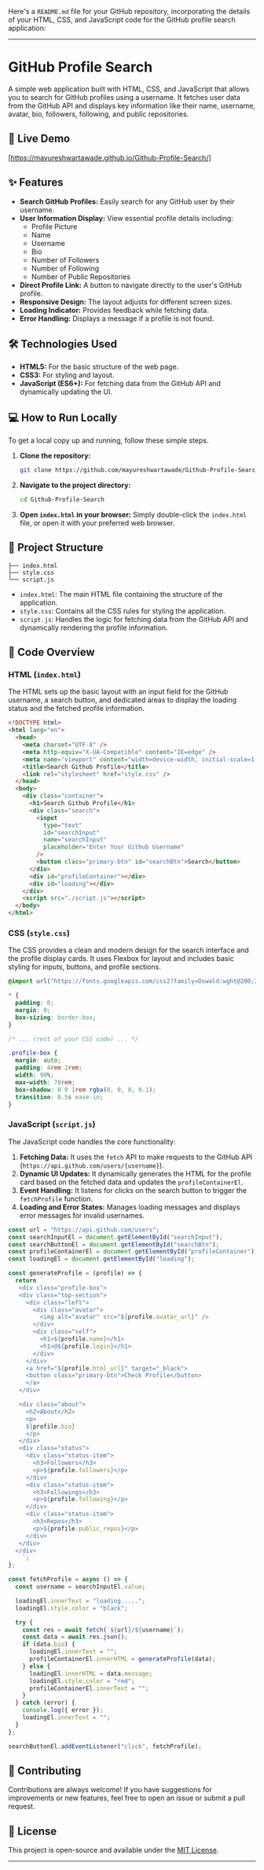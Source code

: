 Here's a `README.md` file for your GitHub repository, incorporating the details of your HTML, CSS, and JavaScript code for the GitHub profile search application:

-----

# GitHub Profile Search

A simple web application built with HTML, CSS, and JavaScript that allows you to search for GitHub profiles using a username. It fetches user data from the GitHub API and displays key information like their name, username, avatar, bio, followers, following, and public repositories.

## 🚀 Live Demo

[https://mayureshwartawade.github.io/Github-Profile-Search/]

## ✨ Features

  * **Search GitHub Profiles:** Easily search for any GitHub user by their username.
  * **User Information Display:** View essential profile details including:
      * Profile Picture
      * Name
      * Username
      * Bio
      * Number of Followers
      * Number of Following
      * Number of Public Repositories
  * **Direct Profile Link:** A button to navigate directly to the user's GitHub profile.
  * **Responsive Design:** The layout adjusts for different screen sizes.
  * **Loading Indicator:** Provides feedback while fetching data.
  * **Error Handling:** Displays a message if a profile is not found.

## 🛠️ Technologies Used

  * **HTML5:** For the basic structure of the web page.
  * **CSS3:** For styling and layout.
  * **JavaScript (ES6+):** For fetching data from the GitHub API and dynamically updating the UI.

## 💻 How to Run Locally

To get a local copy up and running, follow these simple steps.

1.  **Clone the repository:**

    ```bash
    git clone https://github.com/mayureshwartawade/Github-Profile-Search
    ```

2.  **Navigate to the project directory:**

    ```bash
    cd Github-Profile-Search
    ```

3.  **Open `index.html` in your browser:**
    Simply double-click the `index.html` file, or open it with your preferred web browser.

## 📂 Project Structure

```
├── index.html
├── style.css
└── script.js
```

  * `index.html`: The main HTML file containing the structure of the application.
  * `style.css`: Contains all the CSS rules for styling the application.
  * `script.js`: Handles the logic for fetching data from the GitHub API and dynamically rendering the profile information.

## 📄 Code Overview

### HTML (`index.html`)

The HTML sets up the basic layout with an input field for the GitHub username, a search button, and dedicated areas to display the loading status and the fetched profile information.

```html
<!DOCTYPE html>
<html lang="en">
  <head>
    <meta charset="UTF-8" />
    <meta http-equiv="X-UA-Compatible" content="IE=edge" />
    <meta name="viewport" content="width=device-width, initial-scale=1.0" />
    <title>Search Github Profile</title>
    <link rel="stylesheet" href="style.css" />
  </head>
  <body>
    <div class="container">
      <h1>Search Github Profile</h1>
      <div class="search">
        <input
          type="text"
          id="searchInput"
          name="searchInput"
          placeholder="Enter Your Github Username"
        />
        <button class="primary-btn" id="searchBtn">Search</button>
      </div>
      <div id="profileContainer"></div>
      <div id="loading"></div>
    </div>
    <script src="./script.js"></script>
  </body>
</html>
```

### CSS (`style.css`)

The CSS provides a clean and modern design for the search interface and the profile display cards. It uses Flexbox for layout and includes basic styling for inputs, buttons, and profile sections.

```css
@import url("https://fonts.googleapis.com/css2?family=Oswald:wght@200;300;400;500;600;700&display=swap");

* {
  padding: 0;
  margin: 0;
  box-sizing: border-box;
}

/* ... (rest of your CSS code) ... */

.profile-box {
  margin: auto;
  padding: 4rem 2rem;
  width: 90%;
  max-width: 78rem;
  box-shadow: 0 0 1rem rgba(0, 0, 0, 0.1);
  transition: 0.5s ease-in;
}

```

### JavaScript (`script.js`)

The JavaScript code handles the core functionality:

1.  **Fetching Data:** It uses the `fetch` API to make requests to the GitHub API (`https://api.github.com/users/{username}`).
2.  **Dynamic UI Updates:** It dynamically generates the HTML for the profile card based on the fetched data and updates the `profileContainerEl`.
3.  **Event Handling:** It listens for clicks on the search button to trigger the `fetchProfile` function.
4.  **Loading and Error States:** Manages loading messages and displays error messages for invalid usernames.

<!-- end list -->

```javascript
const url = "https://api.github.com/users";
const searchInputEl = document.getElementById("searchInput");
const searchButtonEl = document.getElementById("searchBtn");
const profileContainerEl = document.getElementById("profileContainer");
const loadingEl = document.getElementById("loading");

const generateProfile = (profile) => {
  return `
   <div class="profile-box">
   <div class="top-section">
     <div class="left">
       <div class="avatar">
         <img alt="avatar" src="${profile.avatar_url}" />
       </div>
       <div class="self">
         <h1>${profile.name}</h1>
         <h1>@${profile.login}</h1>
       </div>
     </div>
     <a href="${profile.html_url}" target="_black">
     <button class="primary-btn">Check Profile</button>
     </a>
   </div>

   <div class="about">
     <h2>About</h2>
     <p>
     ${profile.bio}
     </p>
   </div>
   <div class="status">
     <div class="status-item">
       <h3>Followers</h3>
       <p>${profile.followers}</p>
     </div>
     <div class="status-item">
       <h3>Followings</h3>
       <p>${profile.following}</p>
     </div>
     <div class="status-item">
       <h3>Repos</h3>
       <p>${profile.public_repos}</p>
     </div>
   </div>
  </div>
    `;
};

const fetchProfile = async () => {
  const username = searchInputEl.value;

  loadingEl.innerText = "loading.....";
  loadingEl.style.color = "black";

  try {
    const res = await fetch(`${url}/${username}`);
    const data = await res.json();
    if (data.bio) {
      loadingEl.innerText = "";
      profileContainerEl.innerHTML = generateProfile(data);
    } else {
      loadingEl.innerHTML = data.message;
      loadingEl.style.color = "red";
      profileContainerEl.innerText = "";
    }
  } catch (error) {
    console.log({ error });
    loadingEl.innerText = "";
  }
};

searchButtonEl.addEventListener("click", fetchProfile);
```

## 🤝 Contributing

Contributions are always welcome\! If you have suggestions for improvements or new features, feel free to open an issue or submit a pull request.

## 📄 License

This project is open-source and available under the [MIT License](https://www.google.com/search?q=LICENSE).

-----
